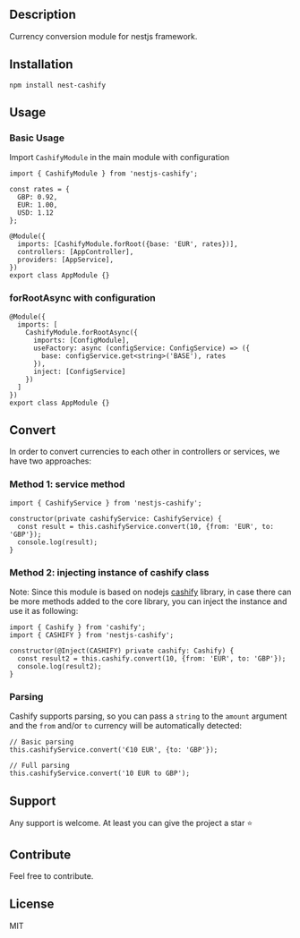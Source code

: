 ## Description

Currency conversion module for nestjs framework.

## Installation

```
npm install nest-cashify
```

## Usage

### Basic Usage

Import `CashifyModule` in the main module with configuration

```TS
import { CashifyModule } from 'nestjs-cashify';

const rates = {
  GBP: 0.92,
  EUR: 1.00,
  USD: 1.12
};

@Module({
  imports: [CashifyModule.forRoot({base: 'EUR', rates})],
  controllers: [AppController],
  providers: [AppService],
})
export class AppModule {}
```

### forRootAsync with configuration

```TS
@Module({
  imports: [
    CashifyModule.forRootAsync({
      imports: [ConfigModule],
      useFactory: async (configService: ConfigService) => ({
        base: configService.get<string>('BASE'), rates
      }),
      inject: [ConfigService]
    })
  ]
})
export class AppModule {}
```

## Convert

In order to convert currencies to each other in controllers or services, we have two approaches:

### Method 1: service method

```TS
import { CashifyService } from 'nestjs-cashify';

constructor(private cashifyService: CashifyService) {
  const result = this.cashifyService.convert(10, {from: 'EUR', to: 'GBP'});
  console.log(result);
}
```

### Method 2: injecting instance of cashify class

Note: Since this module is based on nodejs [cashify](https://github.com/xxczaki/cashify) library, in case there can be more methods added to the core library, you can inject the instance and use it as following:

```TS
import { Cashify } from 'cashify';
import { CASHIFY } from 'nestjs-cashify';

constructor(@Inject(CASHIFY) private cashify: Cashify) {
  const result2 = this.cashify.convert(10, {from: 'EUR', to: 'GBP'});
  console.log(result2);
}
```

### Parsing

Cashify supports parsing, so you can pass a `string` to the `amount` argument and the `from` and/or `to` currency will be automatically detected:

```TS
// Basic parsing
this.cashifyService.convert('€10 EUR', {to: 'GBP'});

// Full parsing
this.cashifyService.convert('10 EUR to GBP');
```

## Support

Any support is welcome. At least you can give the project a star ⭐

## Contribute

Feel free to contribute.

## License

MIT